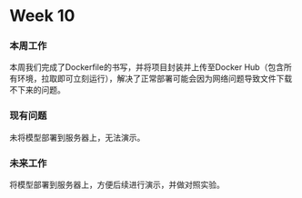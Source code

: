 # Week 10

### 本周工作

本周我们完成了Dockerfile的书写，并将项目封装并上传至Docker Hub（包含所有环境，拉取即可立刻运行），解决了正常部署可能会因为网络问题导致文件下载不下来的问题。

### 现有问题

未将模型部署到服务器上，无法演示。

### 未来工作

将模型部署到服务器上，方便后续进行演示，并做对照实验。